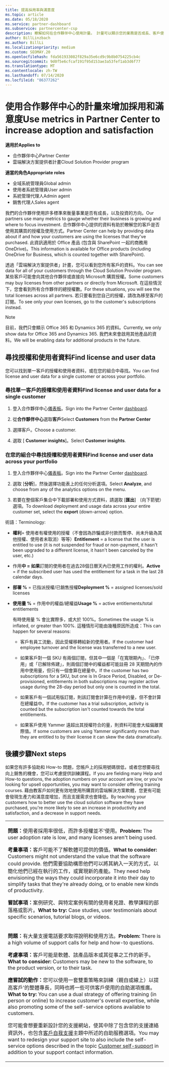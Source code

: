 ```yaml
---
title: 提高採用率與滿意度
ms.topic: article
ms.date: 05/18/2020
ms.service: partner-dashboard
ms.subservice: partnercenter-csp
description: 瞭解如何在合作夥伴中心使用計量。 計量可以顯示您的業務是否成長、客戶使用其授權的方式，以及要將投資放在何處。
author: BillLinzbach
ms.author: BillLi
ms.localizationpriority: medium
ms.custom: SEOMAY.20
ms.openlocfilehash: fda561933082f829a35e6cd9c9b8b0754225cb4c
ms.sourcegitcommit: 9d0f5e6cfcaf191f95d153ae3a53fef1ab3d6f77
ms.translationtype: MT
ms.contentlocale: zh-TW
ms.lasthandoff: 07/14/2020
ms.locfileid: "86377262"
---
```

# <a name="use-metrics-in-partner-center-to-increase-adoption-and-satisfaction"></a><span data-ttu-id="2a1e2-104">使用合作夥伴中心的計量來增加採用和滿意度</span><span class="sxs-lookup"><span data-stu-id="2a1e2-104">Use metrics in Partner Center to increase adoption and satisfaction</span></span>

<span data-ttu-id="2a1e2-105">**適用於**</span><span class="sxs-lookup"><span data-stu-id="2a1e2-105">**Applies to**</span></span>

- <span data-ttu-id="2a1e2-106">合作夥伴中心</span><span class="sxs-lookup"><span data-stu-id="2a1e2-106">Partner Center</span></span>
- <span data-ttu-id="2a1e2-107">雲端解決方案提供者計畫</span><span class="sxs-lookup"><span data-stu-id="2a1e2-107">Cloud Solution Provider program</span></span>

<span data-ttu-id="2a1e2-108">**適當的角色**</span><span class="sxs-lookup"><span data-stu-id="2a1e2-108">**Appropriate roles**</span></span>

- <span data-ttu-id="2a1e2-109">全域系統管理員</span><span class="sxs-lookup"><span data-stu-id="2a1e2-109">Global admin</span></span>
- <span data-ttu-id="2a1e2-110">使用者系統管理員</span><span class="sxs-lookup"><span data-stu-id="2a1e2-110">User admin</span></span>
- <span data-ttu-id="2a1e2-111">系統管理代理人</span><span class="sxs-lookup"><span data-stu-id="2a1e2-111">Admin agent</span></span>
- <span data-ttu-id="2a1e2-112">銷售代理人</span><span class="sxs-lookup"><span data-stu-id="2a1e2-112">Sales agent</span></span>

<span data-ttu-id="2a1e2-113">我們的合作夥伴使用許多標準來衡量事業是否有成長，以及投資的方向。</span><span class="sxs-lookup"><span data-stu-id="2a1e2-113">Our partners use many metrics to gauge whether their business is growing and where to focus investment.</span></span> <span data-ttu-id="2a1e2-114">合作夥伴中心提供的資料有助於瞭解您的客戶是否使用其購買的授權及使用方式。</span><span class="sxs-lookup"><span data-stu-id="2a1e2-114">Partner Center can help by providing data about if and how your customers are using the licenses that they've purchased.</span></span> <span data-ttu-id="2a1e2-115">此資訊適用於 Office 產品 (包含與 SharePoint 一起的商務用 OneDrive)。</span><span class="sxs-lookup"><span data-stu-id="2a1e2-115">This information is available for Office products (including OneDrive for Business, which is counted together with SharePoint).</span></span>

<span data-ttu-id="2a1e2-116">透過「雲端解決方案提供者」計畫，您可以看到您所有客戶的資料。</span><span class="sxs-lookup"><span data-stu-id="2a1e2-116">You can see data for all of your customers through the Cloud Solution Provider program.</span></span> <span data-ttu-id="2a1e2-117">某些客戶可能會向其他合作夥伴或直接向 Microsoft 購買授權。</span><span class="sxs-lookup"><span data-stu-id="2a1e2-117">Some customers may buy licenses from other partners or directly from Microsoft.</span></span> <span data-ttu-id="2a1e2-118">在這些情況下，您會看到所有合作夥伴的總授權數。</span><span class="sxs-lookup"><span data-stu-id="2a1e2-118">For these situations, you will see the total licenses across all partners.</span></span> <span data-ttu-id="2a1e2-119">若只要看到您自己的授權，請改為移至客戶的訂閱。</span><span class="sxs-lookup"><span data-stu-id="2a1e2-119">To see only your own licenses, go to the customer's subscriptions instead.</span></span>

> [!NOTE]  
>  <span data-ttu-id="2a1e2-120">目前，我們只會顯示 Office 365 和 Dynamics 365 的資料。</span><span class="sxs-lookup"><span data-stu-id="2a1e2-120">Currently, we only show data for Office 365 and Dynamics 365.</span></span> <span data-ttu-id="2a1e2-121">我們未來會啟用其他產品的資料。</span><span class="sxs-lookup"><span data-stu-id="2a1e2-121">We will be enabling data for additional products in the future.</span></span>

## <a name="find-license-and-user-data"></a><span data-ttu-id="2a1e2-122">尋找授權和使用者資料</span><span class="sxs-lookup"><span data-stu-id="2a1e2-122">Find license and user data</span></span>

<span data-ttu-id="2a1e2-123">您可以找到單一客戶的授權和使用者資料，或在您的組合中尋找。</span><span class="sxs-lookup"><span data-stu-id="2a1e2-123">You can find license and user data for a single customer or across your portfolio.</span></span>

### <a name="find-license-and-user-data-for-a-single-customer"></a><span data-ttu-id="2a1e2-124">尋找單一客戶的授權和使用者資料</span><span class="sxs-lookup"><span data-stu-id="2a1e2-124">Find license and user data for a single customer</span></span>

1. <span data-ttu-id="2a1e2-125">登入合作夥伴中心[儀表板](https://partner.microsoft.com/dashboard)。</span><span class="sxs-lookup"><span data-stu-id="2a1e2-125">Sign into the Partner Center [dashboard](https://partner.microsoft.com/dashboard).</span></span>

2. <span data-ttu-id="2a1e2-126">從**合作夥伴中心**選取**客戶**</span><span class="sxs-lookup"><span data-stu-id="2a1e2-126">Select **Customers** from the **Partner Center**</span></span>

3. <span data-ttu-id="2a1e2-127">選擇客戶。</span><span class="sxs-lookup"><span data-stu-id="2a1e2-127">Choose a customer.</span></span>

4. <span data-ttu-id="2a1e2-128">選取 [ **Customer insights**]。</span><span class="sxs-lookup"><span data-stu-id="2a1e2-128">Select **Customer insights**.</span></span>

### <a name="find-license-and-user-data-across-your-portfolio"></a><span data-ttu-id="2a1e2-129">在您的組合中尋找授權和使用者資料</span><span class="sxs-lookup"><span data-stu-id="2a1e2-129">Find license and user data across your portfolio</span></span>

1. <span data-ttu-id="2a1e2-130">登入合作夥伴中心[儀表板](https://partner.microsoft.com/dashboard)。</span><span class="sxs-lookup"><span data-stu-id="2a1e2-130">Sign into the Partner Center [dashboard](https://partner.microsoft.com/dashboard).</span></span>

2. <span data-ttu-id="2a1e2-131">選取 [**分析**]，然後選擇功能表上的任何分析選項。</span><span class="sxs-lookup"><span data-stu-id="2a1e2-131">Select **Analyze**, and choose from any of the analytics options on the menu.</span></span>

3. <span data-ttu-id="2a1e2-132">若要在整個客戶集合中下載部署和使用方式資料，請選取 [**匯出**] （向下箭號）選項。</span><span class="sxs-lookup"><span data-stu-id="2a1e2-132">To download deployment and usage data across your entire customer set, select the **export** (down-arrow) option.</span></span>

<span data-ttu-id="2a1e2-133">術語：</span><span class="sxs-lookup"><span data-stu-id="2a1e2-133">Terminology:</span></span>

- <span data-ttu-id="2a1e2-134">**權利**= 使用者有權使用的授權（不會因為詐騙或非付款而暫停、尚未升級為其他授權、使用者未取消）等等）</span><span class="sxs-lookup"><span data-stu-id="2a1e2-134">**Entitlement** = a license that the user is entitled to use (it is not suspended for fraud or non-payment, it hasn't been upgraded to a different license, it hasn't been canceled by the user, etc.)</span></span>

- <span data-ttu-id="2a1e2-135">作用**中 = 如果**訂閱的使用者在過去28個日曆天內已使用工作的權利。</span><span class="sxs-lookup"><span data-stu-id="2a1e2-135">**Active** = if the subscribed user has used the entitlement for a task in the last 28 calendar days.</span></span>

- <span data-ttu-id="2a1e2-136">**部署 %** = 已指派授權/已銷售授權</span><span class="sxs-lookup"><span data-stu-id="2a1e2-136">**Deployment %** = assigned licenses/sold licenses</span></span>

- <span data-ttu-id="2a1e2-137">**使用量 %** = 作用中的權益/總權益</span><span class="sxs-lookup"><span data-stu-id="2a1e2-137">**Usage %** = active entitlements/total entitlements</span></span>

   <span data-ttu-id="2a1e2-138">有時使用量 % 會比實際多，或大於 100%。</span><span class="sxs-lookup"><span data-stu-id="2a1e2-138">Sometimes the usage % is inflated, or greater than 100%.</span></span> <span data-ttu-id="2a1e2-139">這種情形可能由幾種原因所造成：</span><span class="sxs-lookup"><span data-stu-id="2a1e2-139">This can happen for several reasons:</span></span>

  - <span data-ttu-id="2a1e2-140">客戶有員工流動，因此受權移轉給新的使用者。</span><span class="sxs-lookup"><span data-stu-id="2a1e2-140">If the customer had employee turnover and the license was transferred to a new user.</span></span>

  - <span data-ttu-id="2a1e2-141">如果客戶對一個 SKU 有兩個訂閱，但其中一個是「在寬限期內」、「已停用」或「已解除佈建」，則兩個訂閱中的權益都可能註冊 28 天期間內的作用中使用量，但只有一個會算在總量中。</span><span class="sxs-lookup"><span data-stu-id="2a1e2-141">If the customer has two subscriptions for a SKU, but one is In Grace Period, Disabled, or De-provisioned, entitlements in both subscriptions may register active usage during the 28-day period but only one is counted in the total.</span></span>

  - <span data-ttu-id="2a1e2-142">如果客戶有一個試用版訂閱，則該訂閱會計算在作用中的量，但不會計算在總權益中。</span><span class="sxs-lookup"><span data-stu-id="2a1e2-142">If the customer has a trial subscription, activity is counted but the subscription isn't counted towards the total entitlements.</span></span>

  - <span data-ttu-id="2a1e2-143">如果客戶使用 Yammer 遠超出其授權符合的量，則資料可能會大幅偏離實際值。</span><span class="sxs-lookup"><span data-stu-id="2a1e2-143">If some customers are using Yammer significantly more than they are entitled to by their license it can skew the data dramatically.</span></span>

## <a name="next-steps"></a><span data-ttu-id="2a1e2-144">後續步驟</span><span class="sxs-lookup"><span data-stu-id="2a1e2-144">Next steps</span></span>

<span data-ttu-id="2a1e2-145">如果您有許多協助和 How-to 問題，您帳戶上的採用號碼很低，或者您想要尋找向上銷售的機會，您可以考慮提供訓練課程。</span><span class="sxs-lookup"><span data-stu-id="2a1e2-145">If you are fielding many Help and How-to questions, the adoption numbers on your account are low, or you're looking for upsell opportunities, you may want to consider offering training courses.</span></span> <span data-ttu-id="2a1e2-146">藉由教客戶如何更有效地使用所購買的雲端解決方案軟體，您更有可能會發現生產力和滿意度增加，而且支援需求也會降低。</span><span class="sxs-lookup"><span data-stu-id="2a1e2-146">By teaching your customers how to better use the cloud solution software they have purchased, you're more likely to see an increase in productivity and satisfaction, and a decrease in support needs.</span></span>

<table>
<colgroup>
<col width="100%" />
</colgroup>
<tbody>
<tr class="odd">
<td><p><span data-ttu-id="2a1e2-147"><strong>問題：</strong>使用者採用率很低，而許多授權並不&#39;使用。</span><span class="sxs-lookup"><span data-stu-id="2a1e2-147"><strong>Problem:</strong> The user adoption rate is low, and many licenses aren&#39;t being used.</span></span></p>
<p><span data-ttu-id="2a1e2-148"><strong>考量事項：</strong>客戶可能不了解軟體可提供的價值。</span><span class="sxs-lookup"><span data-stu-id="2a1e2-148"><strong>What to consider:</strong> Customers might not understand the value that the software could provide.</span></span> <span data-ttu-id="2a1e2-149">他們需要協助構思他們可以將其納入一天的方式，以簡化他們已經在執行的工作，或實現新的產能。</span><span class="sxs-lookup"><span data-stu-id="2a1e2-149">They need help envisioning the ways they could incorporate it into their day to simplify tasks that they're already doing, or to enable new kinds of productivity.</span></span></p>
<p><span data-ttu-id="2a1e2-150"><strong>嘗試事項：</strong>案例研究、與特定案例有關的使用者見證、教學課程的部落格或影片。</span><span class="sxs-lookup"><span data-stu-id="2a1e2-150"><strong>What to try:</strong> Case studies, user testimonials about specific scenarios, tutorial blogs, or videos.</span></span></p></td>
</tr>
<tr class="even">
<td><p><span data-ttu-id="2a1e2-151"><strong>問題：</strong>有大量支援電話要求取得說明和使用方法。</span><span class="sxs-lookup"><span data-stu-id="2a1e2-151"><strong>Problem:</strong> There is a high volume of support calls for help and how-to questions.</span></span></p>
<p><span data-ttu-id="2a1e2-152"><strong>考慮事項：</strong>客戶可能是軟體、該產品版本或其從事之工作的新手。</span><span class="sxs-lookup"><span data-stu-id="2a1e2-152"><strong>What to consider:</strong> Customers may be new to the software, to the product version, or to their task.</span></span></p>
<p><span data-ttu-id="2a1e2-153"><strong>應嘗試的動作：</strong>您可以使用一套雙重策略來訓練（親自或線上）以提高客戶&#39;的整體專長，同時也將一些可供客戶使用的自助選項推廣。</span><span class="sxs-lookup"><span data-stu-id="2a1e2-153"><strong>What to try:</strong> You can use a dual strategy of offering training (in person or online) to increase customer&#39;s overall expertise, while also promoting some of the self-service options available to customers.</span></span></p>
<p><span data-ttu-id="2a1e2-154">您可能會想要重新設計您的支援網站，使其中除了包含您的支援連絡資訊外，也包含<a href="customer-self-support.md" data-raw-source="[Customer self-support](customer-self-support.md)">客戶自我支援</a>主題中所述的自助服務選項。</span><span class="sxs-lookup"><span data-stu-id="2a1e2-154">You may want to redesign your support site to also include the self-service options described in the topic <a href="customer-self-support.md" data-raw-source="[Customer self-support](customer-self-support.md)">Customer self-support</a> in addition to your support contact information.</span></span></p></td>
</tr>
</tbody>
</table>
